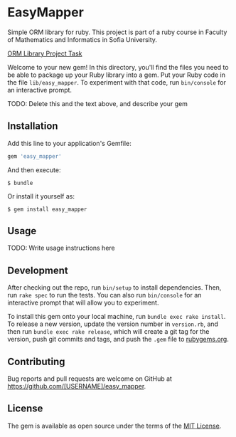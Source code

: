 # EasyMapper

Simple ORM library for ruby. This project is part of a ruby course in Faculty of Mathematics and Informatics in Sofia University.

[ORM Library Project Task](https://github.com/fmi/ruby-course-projects/blob/master/sample_projects/orm.md)

Welcome to your new gem! In this directory, you'll find the files you need to be able to package up your Ruby library into a gem. Put your Ruby code in the file `lib/easy_mapper`. To experiment with that code, run `bin/console` for an interactive prompt.

TODO: Delete this and the text above, and describe your gem

## Installation

Add this line to your application's Gemfile:

```ruby
gem 'easy_mapper'
```

And then execute:

    $ bundle

Or install it yourself as:

    $ gem install easy_mapper

## Usage

TODO: Write usage instructions here

## Development

After checking out the repo, run `bin/setup` to install dependencies. Then, run `rake spec` to run the tests. You can also run `bin/console` for an interactive prompt that will allow you to experiment.

To install this gem onto your local machine, run `bundle exec rake install`. To release a new version, update the version number in `version.rb`, and then run `bundle exec rake release`, which will create a git tag for the version, push git commits and tags, and push the `.gem` file to [rubygems.org](https://rubygems.org).

## Contributing

Bug reports and pull requests are welcome on GitHub at https://github.com/[USERNAME]/easy_mapper.

## License

The gem is available as open source under the terms of the [MIT License](http://opensource.org/licenses/MIT).
